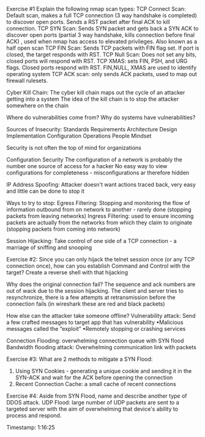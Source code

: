 Exercise #1
Explain the following nmap scan types:
TCP Connect Scan: Default scan, makes a full TCP connection (3 way handshake is completed) to discover open ports. Sends a RST packet after final ACK to kill connection.
TCP SYN Scan: Sends SYN packet and gets back a SYN ACK to discover open ports (partial 3 way handshake, kills connection before final ACK) , used when nmap has access to elevated privileges. Also known as a half open scan
TCP FIN Scan: Sends TCP packets with FIN flag set. If port is closed, the target responds with RST. 
TCP Null Scan: Does not set any bits, closed ports will respond with RST.
TCP XMAS: sets FIN, PSH, and URG flags. Closed ports respond with RST.
FIN,NULL, XMAS are used to identify operating system
TCP ACK scan: only sends ACK packets, used to map out firewall rulesets.


Cyber Kill Chain: 
The cyber kill chain maps out the cycle of an attacker getting into a system
The idea of the kill chain is to stop the attacker somewhere on the chain


Where do vulnerabilities come from? Why do systems have vulnerabilities?

Sources of Insecurity:
Standards
Requirements
Architecture
Design
Implementation
Configuration
Operations
People
Mindset

Security is not often the top of mind for organizations

Configuration Security
The configuration of a network is probably the number one source of access for a hacker
No easy way to view configurations for completeness - misconfigurations ar therefore hidden

IP Address Spoofing: Attacker doesn't want actions traced back, very easy and little can be done to stop it

Ways to try to stop:
	Egress Filtering: Stopping and monitoring the flow of information outbound from on network to another - rarely done (stopping packets from leaving networks)
	Ingress Filtering: used to ensure incoming packets are actually from the networks from which they claim to originate (stopping packets from coming into network)

Session Hijacking: Take control of one side of a TCP connection - a marriage of sniffing and snooping

Exercise #2: Since you can only hijack the telnet session once (or any TCP connection once), how can you establish Command and Control with the target?
Create a reverse shell with that hijacking 

Why does the original connection fail?
The sequence and ack numbers are out of wack due to the session hijacking. The client and server tries to resynchronize, there is a few attempts at retransmission before the connection fails (in wireshark these are red and black packets)


How else can the attacker take someone offline?
Vulnerability attack: Send a few crafted messages to target app that has vulnerability
•Malicious messages called the “exploit”
•Remotely stopping or crashing services

Connection Flooding: overwhelming connection queue with SYN flood
Bandwidth flooding attack: Overwhelming communication link with packets


Exercise #3:
What are 2 methods to mitigate a SYN Flood:
1. Using SYN Cookies - generating a unique cookie and sending it in the SYN-ACK and wait for the ACK before opening the connection
2. Recent Connection Cache: a small cache of recent connections

Exercise #4:
Aside from SYN Flood, name and describe another type of DDOS attack.
UDP Flood: large number of UDP packets are sent to a targeted server with the aim of overwhelming that device's ability to process and respond. 

Timestamp: 1:16:25